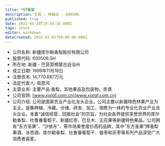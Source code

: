 ```yaml
---
title: *ST香梨
description: 主板 - 种植业 - 600506
published: true
date: 2022-04-30T19:34:35.000Z
tags: stock
editor: markdown
dateCreated: 2022-01-01T00:00:00.000Z
---
```


- 公司名称: 新疆库尔勒香梨股份有限公司
- 股票代码: 600506.SH
- 所在地: 新疆 - 巴音郭楞蒙古自治州
- 成立日期: 1999年11月18日
- 注册资本: 14,770.687万元
- 法定代表人: 周恩鸿
- 主营业务: 主要产品:香梨，其他果品及包装物，杏酒
- 公司官网: [www.xjxlgf.com.cn](www.xjxlgf.com.cn)
- 公司介绍: 公司是国家农业产业化龙头企业。公司主要以新疆特色林果产业为主业，是集种植、冷藏、仓储、研发、加工、销售为一体的专业化农业产业龙头企业。本着“诚信经营、回报社会”的宗旨，为社会各界提供享誉世界的库尔勒香梨、吐鲁番葡萄干、新疆红枣、巴旦木、无花果等新疆特色果品。公司拥有“东方圣果”、“沙依东”、等市场美誉度价高的品牌，其中“东方圣果”牌香梨果酒、冰杏酒、库尔勒香梨、吐鲁番葡萄干、骏枣和灰枣等系列产品深受广大消费者喜爱。


